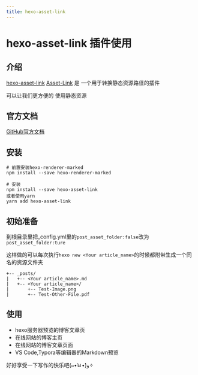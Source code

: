 ```yaml
---
title: hexo-asset-link
---
```



# hexo-asset-link 插件使用 <Badge text="MonoLogueChi"/> <Badge text="Finish"/>

## 介绍

[hexo-asset-link](https://github.com/liolok/hexo-asset-link)
[Asset-Link](https://github.com/liolok/hexo-asset-link) 是 一个用于转换静态资源路径的插件

可以让我们更方便的 使用静态资源



## 官方文档

[GitHub官方文档](https://github.com/liolok/hexo-asset-link)


## 安装
```batch
# 前置安装hexo-renderer-marked
npm install --save hexo-renderer-marked

# 安装
npm install --save hexo-asset-link
或者使用yarn
yarn add hexo-asset-link
```



## 初始准备

到根目录里把_config.yml里的`post_asset_folder:false`改为`post_asset_folder:ture`

这样做的可以每次执行`hexo new <Your article_name>`的时候都附带生成一个同名的资源文件夹

```
+-- _posts/
|   +-- <Your article_name>.md
|   +-- <Your article_name>/
|       +-- Test-Image.png
|       +-- Test-Other-File.pdf
```



## 使用



- hexo服务器预览的博客文章页
- 在线网站的博客主页
- 在线网站的博客文章页面
- VS Code,Typora等编辑器的Markdown预览

好好享受一下写作的快乐吧(๑•̀ㅂ•́)و✧
